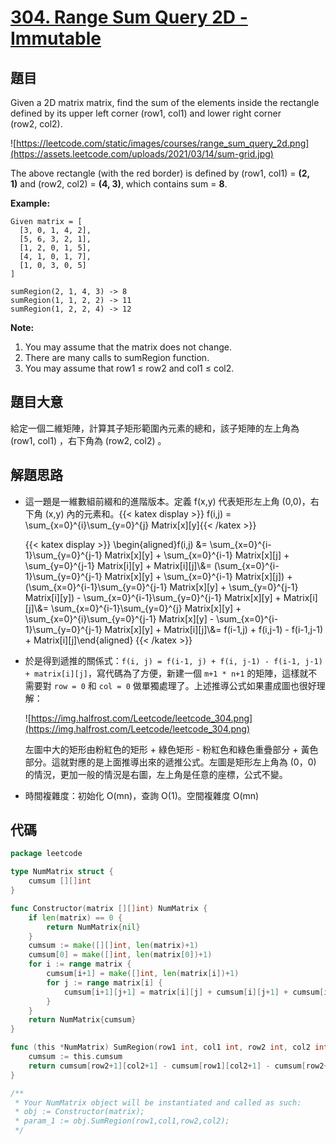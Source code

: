 # [304. Range Sum Query 2D - Immutable](https://leetcode.com/problems/range-sum-query-2d-immutable/)


## 題目

Given a 2D matrix matrix, find the sum of the elements inside the rectangle defined by its upper left corner (row1, col1) and lower right corner (row2, col2).

![https://leetcode.com/static/images/courses/range_sum_query_2d.png](https://assets.leetcode.com/uploads/2021/03/14/sum-grid.jpg)

The above rectangle (with the red border) is defined by (row1, col1) = **(2, 1)** and (row2, col2) = **(4, 3)**, which contains sum = **8**.

**Example:**

```
Given matrix = [
  [3, 0, 1, 4, 2],
  [5, 6, 3, 2, 1],
  [1, 2, 0, 1, 5],
  [4, 1, 0, 1, 7],
  [1, 0, 3, 0, 5]
]

sumRegion(2, 1, 4, 3) -> 8
sumRegion(1, 1, 2, 2) -> 11
sumRegion(1, 2, 2, 4) -> 12

```

**Note:**

1. You may assume that the matrix does not change.
2. There are many calls to sumRegion function.
3. You may assume that row1 ≤ row2 and col1 ≤ col2.

## 題目大意

給定一個二維矩陣，計算其子矩形範圍內元素的總和，該子矩陣的左上角為 (row1, col1) ，右下角為 (row2, col2) 。

## 解題思路

- 這一題是一維數組前綴和的進階版本。定義 f(x,y) 代表矩形左上角 (0,0)，右下角 (x,y) 內的元素和。{{< katex display >}} f(i,j) = \sum_{x=0}^{i}\sum_{y=0}^{j} Matrix[x][y]{{< /katex >}}

	{{< katex display >}}
    \begin{aligned}f(i,j) &= \sum_{x=0}^{i-1}\sum_{y=0}^{j-1} Matrix[x][y] + \sum_{x=0}^{i-1} Matrix[x][j] + \sum_{y=0}^{j-1} Matrix[i][y] + Matrix[i][j]\\&= (\sum_{x=0}^{i-1}\sum_{y=0}^{j-1} Matrix[x][y] + \sum_{x=0}^{i-1} Matrix[x][j]) + (\sum_{x=0}^{i-1}\sum_{y=0}^{j-1} Matrix[x][y] + \sum_{y=0}^{j-1} Matrix[i][y]) - \sum_{x=0}^{i-1}\sum_{y=0}^{j-1} Matrix[x][y] + Matrix[i][j]\\&= \sum_{x=0}^{i-1}\sum_{y=0}^{j} Matrix[x][y] + \sum_{x=0}^{i}\sum_{y=0}^{j-1} Matrix[x][y] - \sum_{x=0}^{i-1}\sum_{y=0}^{j-1} Matrix[x][y] + Matrix[i][j]\\&= f(i-1,j) + f(i,j-1) - f(i-1,j-1) + Matrix[i][j]\end{aligned}
	{{< /katex >}}

- 於是得到遞推的關係式：`f(i, j) = f(i-1, j) + f(i, j-1) - f(i-1, j-1) + matrix[i][j]`，寫代碼為了方便，新建一個 `m+1 * n+1` 的矩陣，這樣就不需要對 `row = 0` 和 `col = 0` 做單獨處理了。上述推導公式如果畫成圖也很好理解：

    ![https://img.halfrost.com/Leetcode/leetcode_304.png](https://img.halfrost.com/Leetcode/leetcode_304.png)

    左圖中大的矩形由粉紅色的矩形 + 綠色矩形 - 粉紅色和綠色重疊部分 + 黃色部分。這就對應的是上面推導出來的遞推公式。左圖是矩形左上角為 (0，0) 的情況，更加一般的情況是右圖，左上角是任意的座標，公式不變。

- 時間複雜度：初始化 O(mn)，查詢 O(1)。空間複雜度 O(mn)

## 代碼

```go
package leetcode

type NumMatrix struct {
	cumsum [][]int
}

func Constructor(matrix [][]int) NumMatrix {
	if len(matrix) == 0 {
		return NumMatrix{nil}
	}
	cumsum := make([][]int, len(matrix)+1)
	cumsum[0] = make([]int, len(matrix[0])+1)
	for i := range matrix {
		cumsum[i+1] = make([]int, len(matrix[i])+1)
		for j := range matrix[i] {
			cumsum[i+1][j+1] = matrix[i][j] + cumsum[i][j+1] + cumsum[i+1][j] - cumsum[i][j]
		}
	}
	return NumMatrix{cumsum}
}

func (this *NumMatrix) SumRegion(row1 int, col1 int, row2 int, col2 int) int {
	cumsum := this.cumsum
	return cumsum[row2+1][col2+1] - cumsum[row1][col2+1] - cumsum[row2+1][col1] + cumsum[row1][col1]
}

/**
 * Your NumMatrix object will be instantiated and called as such:
 * obj := Constructor(matrix);
 * param_1 := obj.SumRegion(row1,col1,row2,col2);
 */
```